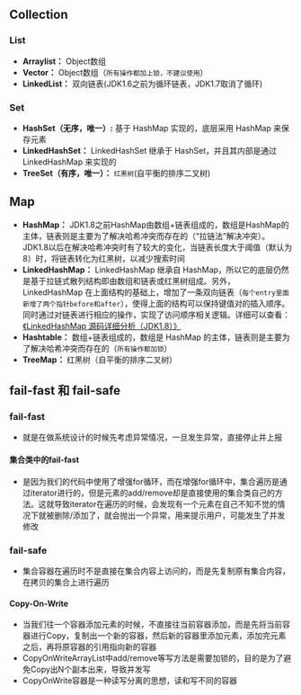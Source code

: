 ## Collection
### List
- **Arraylist：** Object数组
- **Vector：** Object数组（`所有操作都加上锁，不建议使用`）
- **LinkedList：** 双向链表(JDK1.6之前为循环链表，JDK1.7取消了循环)

### Set
- **HashSet（无序，唯一）:** 基于 HashMap 实现的，底层采用 HashMap 来保存元素
- **LinkedHashSet：** LinkedHashSet 继承于 HashSet，并且其内部是通过 LinkedHashMap 来实现的
- **TreeSet（有序，唯一）：** `红黑树`(自平衡的排序二叉树)

## Map
- **HashMap：** JDK1.8之前HashMap由数组+链表组成的，数组是HashMap的主体，链表则是主要为了解决哈希冲突而存在的（“拉链法”解决冲突）。JDK1.8以后在解决哈希冲突时有了较大的变化，当链表长度大于阈值（默认为8）时，将链表转化为红黑树，以减少搜索时间
- **LinkedHashMap：** LinkedHashMap 继承自 HashMap，所以它的底层仍然是基于拉链式散列结构即由数组和链表或红黑树组成。另外，LinkedHashMap 在上面结构的基础上，增加了一条双向链表（`每个entry里面新增了两个指针before和after`），使得上面的结构可以保持键值对的插入顺序。同时通过对链表进行相应的操作，实现了访问顺序相关逻辑。详细可以查看：[《LinkedHashMap 源码详细分析（JDK1.8）》](https://www.imooc.com/article/22931)
- **Hashtable：** 数组+链表组成的，数组是 HashMap 的主体，链表则是主要为了解决哈希冲突而存在的（`所有操作都加锁`）
- **TreeMap：** 红黑树（自平衡的排序二叉树）

## fail-fast 和 fail-safe
### fail-fast
- 就是在做系统设计的时候先考虑异常情况，一旦发生异常，直接停止并上报

#### 集合类中的fail-fast
- 是因为我们的代码中使用了增强for循环，而在增强for循环中，集合遍历是通过iterator进行的，但是元素的add/remove却是直接使用的集合类自己的方法。这就导致iterator在遍历的时候，会发现有一个元素在自己不知不觉的情况下就被删除/添加了，就会抛出一个异常，用来提示用户，可能发生了并发修改

### fail-safe
- 集合容器在遍历时不是直接在集合内容上访问的，而是先复制原有集合内容，在拷贝的集合上进行遍历

#### Copy-On-Write
- 当我们往一个容器添加元素的时候，不直接往当前容器添加，而是先将当前容器进行Copy，复制出一个新的容器，然后新的容器里添加元素，添加完元素之后，再将原容器的引用指向新的容器
- CopyOnWriteArrayList中add/remove等写方法是需要加锁的，目的是为了避免Copy出N个副本出来，导致并发写
- CopyOnWrite容器是一种读写分离的思想，读和写不同的容器